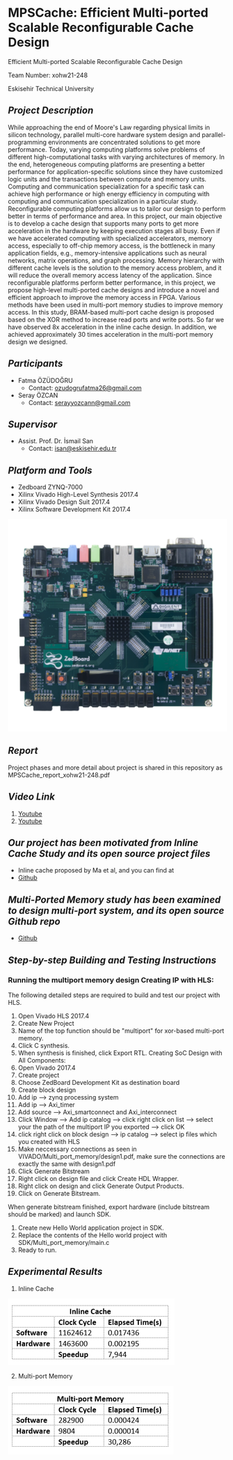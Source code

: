 # MPSCache: Efficient Multi-ported Scalable Reconfigurable Cache Design #

 Efficient Multi-ported Scalable Reconfigurable Cache Design 

Team Number: xohw21-248

Eskisehir Technical University

## **_Project Description_** ##
While approaching the end of Moore's Law regarding physical limits in silicon technology, parallel multi-core hardware system design and parallel-programming environments are concentrated solutions to get more performance. Today, varying computing platforms solve problems of different high-computational tasks with varying architectures of memory. In the end, heterogeneous computing platforms are presenting a better performance for application-specific solutions since they have customized logic units and the transactions between compute and memory units. Computing and communication specialization for a specific task can achieve high performance or high energy efficiency in computing with computing and communication specialization in a particular study. Reconfigurable computing platforms allow us to tailor our design to perform better in terms of performance and area. In this project, our main objective is to develop a cache design that supports many ports to get more acceleration in the hardware by keeping execution stages all busy. Even if we have accelerated computing with specialized accelerators, memory access, especially to off-chip memory access, is the bottleneck in many application fields, e.g., memory-intensive applications such as neural networks, matrix operations, and graph processing. Memory hierarchy with different cache levels is the solution to the memory access problem, and it will reduce the overall memory access latency of the application. Since reconfigurable platforms perform better performance, in this project, we propose high-level multi-ported cache designs and introduce a novel and efficient approach to improve the memory access in FPGA. Various methods have been used in multi-port memory studies to improve memory access. In this study, BRAM-based multi-port cache design is proposed based on the XOR method to increase read ports and write ports. So far we have observed 8x acceleration in the inline cache design. In addition, we achieved approximately 30 times acceleration in the multi-port memory design we designed.


## **_Participants_** ##
- Fatma ÖZÜDOĞRU
  - Contact: ozudogrufatma26@gmail.com
- Seray ÖZCAN
  - Contact: serayyozcann@gmail.com
  
## **_Supervisor_** ##
 - Assist. Prof. Dr. İsmail San
    - Contact: isan@eskisehir.edu.tr
 
## **_Platform and Tools_** ##
- Zedboard ZYNQ-7000
- Xilinx Vivado High-Level Synthesis 2017.4
- Xilinx Vivado Design Suit 2017.4
- Xilinx Software Development Kit 2017.4 


![ZYNQ<3](/HLS/Images/FPGA.png?raw=true "Zynq-7000 ")

## **_Report_** ##
Project phases and more detail about project is shared in this repository as MPSCache_report_xohw21-248.pdf
## **_Video Link_** ##

  1) [Youtube](https://youtu.be/q6L80S3RxMc)
  2) [Youtube](https://youtu.be/ouS2pA9DORw)


## **_Our project has been motivated from Inline Cache Study and its open source project files_** ## 

- Inline cache proposed by Ma et al, and you can find at 
- [Github](https://github.com/HLSpolito/SDAccel_kernel_cache)

## **_Multi-Ported Memory study has been examined to design multi-port system,  and its open source Github repo_** ##
- [Github](https://github.com/tomverbeure/multi_port_mem/tree/e9d456f019913c94d2aa2839e199fed50840d09b)



## **_Step-by-step Building and Testing Instructions_** ##

### Running the multiport memory design Creating IP with HLS: ###

 The following detailed steps are required to build and test our project with HLS. 

  1. Open Vivado HLS 2017.4
  2. Create New Project
  3. Name of the top function should be "multiport" for xor-based multi-port memory.
  4. Click C synthesis.
  5. When synthesis is finished, click Export RTL.
Creating SoC Design with All Components:
  1. Open Vivado 2017.4
  2. Create project
  3. Choose ZedBoard Development Kit as destination board
  4. Create block design
  5. Add ip --> zynq processing system
  6. Add ip --> Axi_timer
  7. Add source --> Axi_smartconnect and Axi_interconnect
  8. Click Window --> Add ip catalog --> click right click on list --> select your the path of the multiport IP you exported --> click OK
  9. click right click on block design -->  ip catalog --> select ip files which you created with HLS
  10. Make neccessary connections as seen in VIVADO/Multi_port_memory/design1.pdf, make sure the connections are exactly the same with design1.pdf
  11. Click Generate Bitstream
  12. Right click on design file and click Create HDL Wrapper.
  13. Right click on design and click Generate Output Products.
  14. Click on Generate Bitstream.

When generate bitstream finished, export hardware (include bitstream should be marked) and launch SDK.

  1. Create new Hello World application project in SDK.
  2. Replace the contents of the Hello world project with SDK/Multi_port_memory/main.c
  3. Ready to run.
 
## **_Experimental Results_** ##

1) Inline Cache

![](/HLS/Images/table_1.png)

2) Multi-port Memory

![](/HLS/Images/table_2.png)
